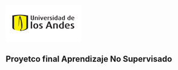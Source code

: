 <div align="left">
  <img src="pics/logo-uniandes.png" alt="Logo de Uniandes" width="200" height="100">
  <h2>Proyetco final Aprendizaje No Supervisado</h2>
</div>


